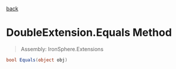 ﻿

[back](/IronSphere.Extensions/types/DoubleExtension)

# DoubleExtension.Equals Method

> Assembly: IronSphere.Extensions

```csharp
bool Equals(object obj)
```



 